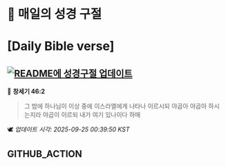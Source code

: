 # 🙏 매일의 성경 구절
# [Daily Bible verse]
## [![README에 성경구절 업데이트](https://github.com/DONGSUKA/first_test/actions/workflows/update-readme-bible.yml/badge.svg)](https://github.com/DONGSUKA/first_test/actions/workflows/update-readme-bible.yml)
<!-- START_BIBLE_VERSE -->
📖 **창세기 46:2**
> 그 밤에 하나님이 이상 중에 이스라엘에게 나타나 이르시되 야곱아 야곱아 하시는지라 야곱이 이르되 내가 여기 있나이다 하매

🕊️ _업데이트 시각: 2025-09-25 00:39:50 KST_
  <!-- END_BIBLE_VERSE -->
## GITHUB_ACTION

